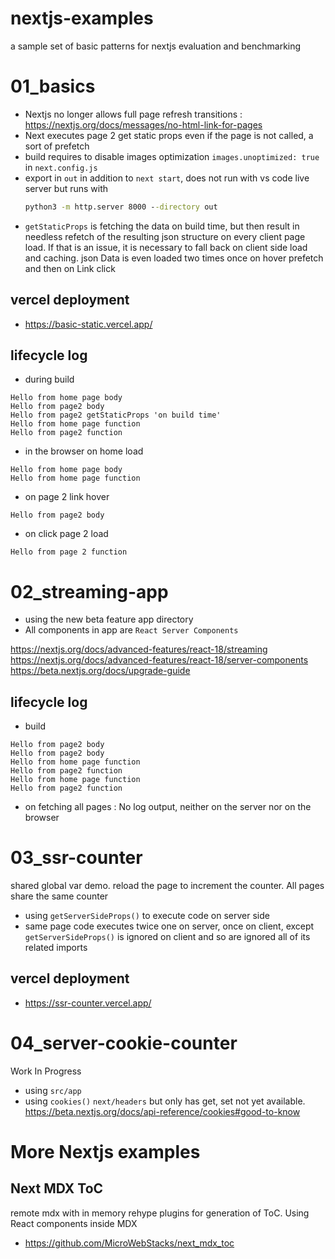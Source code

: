 # nextjs-examples
a sample set of basic patterns for nextjs evaluation and benchmarking

# 01_basics

* Nextjs no longer allows full page refresh transitions : https://nextjs.org/docs/messages/no-html-link-for-pages
* Next executes page 2 get static props even if the page is not called, a sort of prefetch
* build requires to disable images optimization `images.unoptimized: true` in `next.config.js`
* export in `out` in addition to `next start`, does not run with vs code live server but runs with
    ```cmd
    python3 -m http.server 8000 --directory out
    ```
* `getStaticProps` is fetching the data on build time, but then result in needless refetch of the resulting json structure on every client page load. If that is an issue, it is necessary to fall back on client side load and caching. json Data is even loaded two times once on hover prefetch and then on Link click

## vercel deployment
* https://basic-static.vercel.app/

## lifecycle log
* during build
```log
Hello from home page body
Hello from page2 body
Hello from page2 getStaticProps 'on build time'
Hello from home page function
Hello from page2 function
```
* in the browser on home load
```log
Hello from home page body
Hello from home page function
```
* on page 2 link hover
```log
Hello from page2 body
```
* on click page 2 load
```log
Hello from page 2 function
```

# 02_streaming-app

* using the new beta feature app directory
* All components in app are `React Server Components`

https://nextjs.org/docs/advanced-features/react-18/streaming
https://nextjs.org/docs/advanced-features/react-18/server-components
https://beta.nextjs.org/docs/upgrade-guide

## lifecycle log
* build
```log
Hello from page2 body
Hello from page2 body
Hello from home page function
Hello from page2 function
Hello from home page function
Hello from page2 function
```
* on fetching all pages : No log output, neither on the server nor on the browser
# 03_ssr-counter

shared global var demo. reload the page to increment the counter. All pages share the same counter

* using `getServerSideProps()` to execute code on server side
* same page code executes twice one on server, once on client, except `getServerSideProps()` is ignored on client and so are ignored all of its related imports

## vercel deployment
* https://ssr-counter.vercel.app/

# 04_server-cookie-counter

Work In Progress

* using `src/app`
* using `cookies()` `next/headers` but only has get, set not yet available. https://beta.nextjs.org/docs/api-reference/cookies#good-to-know

# More Nextjs examples

## Next MDX ToC
remote mdx with in memory rehype plugins for generation of ToC. Using React components inside MDX

* https://github.com/MicroWebStacks/next_mdx_toc

